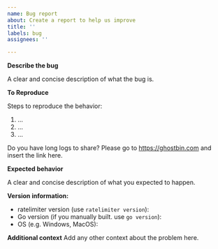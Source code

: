 ```yaml
---
name: Bug report
about: Create a report to help us improve
title: ''
labels: bug
assignees: ''

---
```


<!-- Please note, this template is for bugs report, not feature requests -->

**Describe the bug**

A clear and concise description of what the bug is.

**To Reproduce**

Steps to reproduce the behavior:

1. ...
2. ...
3. ...

Do you have long logs to share? Please go to https://ghostbin.com and insert the link here.

**Expected behavior**

A clear and concise description of what you expected to happen.

**Version information:**

- ratelimiter version (use `ratelimiter version`):
- Go version (if you manually built. use `go version`):
- OS (e.g. Windows, MacOS):

**Additional context**
Add any other context about the problem here.

